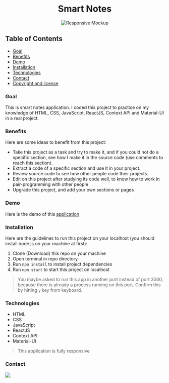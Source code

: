 <h1 align="center">Smart Notes</h1>

<p align="center">
<img src="Mockup.jpg" alt="Responsive Mockup">
</p>

## Table of Contents

- [Goal](#goal)
- [Benefits](#benefits)
- [Demo](#demo)
- [Installation](#installation)
- [Technologies](#technologies)
- [Contact](#contact)
- [Copyright and license](#copyright-and-license)

### Goal

This is smart notes application. I coded this project to practice on my knowledge of HTML, CSS, JavaScript, ReactJS,
Context API and Material-UI in a real project.

### Benefits

Here are some ideas to benefit from this project:

- Take this project as a task and try to make it, and if you could not do a specific section, see how I make it in the
  source code (use comments to reach this section).
- Extract a code of a specific section and use it in your project.
- Review source code to see how other people code their projects.
- Edit on this project after studying its code well, to know how to work in pair-programming with other people
- Upgrade this project, and add your own sections or pages

### Demo

Here is the demo of this [application](https://salahineo.github.io/smart-notes/)

### Installation

Here are the guidelines to run this project on your localhost (you should install node.js on your machine at first):

1. Clone (Download) this repo on your machine
2. Open terminal in repo directory
3. Run `npm install` to install project dependencies
4. Run `npm start` to start this project on localhost

> You maybe asked to run this app in another port instead of port 3000, because there is already a process running on this port. Confirm this by hitting `y` key from keyboard.

### Technologies

- HTML
- CSS
- JavaScript
- ReactJS
- Context API
- Material-UI

> This application is fully responsive

### Contact

<a href="https://github.com/krushna001m"><img src="https://img.shields.io/badge/-GitHub-181717?style=flat&logo=github&logoColor=ffffff"/></a>



